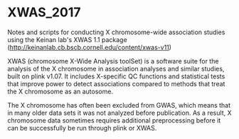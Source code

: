 # XWAS_2017
Notes and scripts for conducting X chromosome-wide association studies using the Keinan lab's XWAS 1.1 package
(http://keinanlab.cb.bscb.cornell.edu/content/xwas-v11)

XWAS (chromosome X-Wide Analysis toolSet) is a software suite for the analysis of the X chromosome in association analyses and similar studies, built on plink v1.07. It includes X-specific QC functions and statistical tests that improve power to detect associations compared to methods that treat the X chromosome as an autosome.

The X chromosome has often been excluded from GWAS, which means that in many older data sets it was not analyzed before publication. As a result, X chromosome data sometimes requires additional preprocessing before it can be successfully be run through plink or XWAS.


